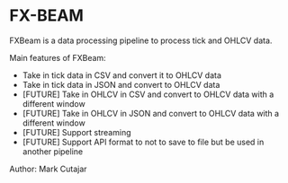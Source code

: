# FX-BEAM

FXBeam is a data processing pipeline to process tick and OHLCV data.

Main features of FXBeam:
* Take in tick data in CSV and convert it to OHLCV data
* Take in tick data in JSON and convert to OHLCV data
* [FUTURE] Take in OHLCV in CSV and convert to OHLCV data with a different window
* [FUTURE] Take in OHLCV in JSON and convert to OHLCV data with a different window
* [FUTURE] Support streaming
* [FUTURE] Support API format to not to save to file but be used in another pipeline

Author: Mark Cutajar